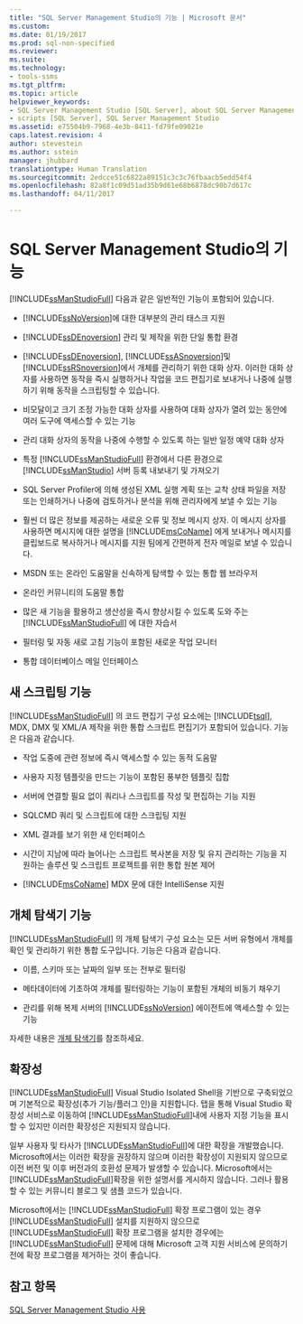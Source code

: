 ```yaml
---
title: "SQL Server Management Studio의 기능 | Microsoft 문서"
ms.custom: 
ms.date: 01/19/2017
ms.prod: sql-non-specified
ms.reviewer: 
ms.suite: 
ms.technology:
- tools-ssms
ms.tgt_pltfrm: 
ms.topic: article
helpviewer_keywords:
- SQL Server Management Studio [SQL Server], about SQL Server Management Studio
- scripts [SQL Server], SQL Server Management Studio
ms.assetid: e75504b9-7968-4e3b-8411-fd79fe09021e
caps.latest.revision: 4
author: stevestein
ms.author: sstein
manager: jhubbard
translationtype: Human Translation
ms.sourcegitcommit: 2edcce51c6822a89151c3c3c76fbaacb5edd54f4
ms.openlocfilehash: 82a8f1c09d51ad35b9d61e68b6878dc90b7d617c
ms.lasthandoff: 04/11/2017

---
```

# <a name="features-in-sql-server-management-studio"></a>SQL Server Management Studio의 기능
[!INCLUDE[ssManStudioFull](../includes/ssmanstudiofull_md.md)] 다음과 같은 일반적인 기능이 포함되어 있습니다.  
  
-   [!INCLUDE[ssNoVersion](../includes/ssnoversion_md.md)]에 대한 대부분의 관리 태스크 지원  
  
-   [!INCLUDE[ssDEnoversion](../includes/ssdenoversion_md.md)] 관리 및 제작을 위한 단일 통합 환경  
  
-   [!INCLUDE[ssDEnoversion](../includes/ssdenoversion_md.md)], [!INCLUDE[ssASnoversion](../includes/ssasnoversion_md.md)]및 [!INCLUDE[ssRSnoversion](../includes/ssrsnoversion_md.md)]에서 개체를 관리하기 위한 대화 상자. 이러한 대화 상자를 사용하면 동작을 즉시 실행하거나 작업을 코드 편집기로 보내거나 나중에 실행하기 위해 동작을 스크립팅할 수 있습니다.  
  
-   비모달이고 크기 조정 가능한 대화 상자를 사용하여 대화 상자가 열려 있는 동안에 여러 도구에 액세스할 수 있는 기능  
  
-   관리 대화 상자의 동작을 나중에 수행할 수 있도록 하는 일반 일정 예약 대화 상자  
  
-   특정 [!INCLUDE[ssManStudioFull](../includes/ssmanstudiofull_md.md)] 환경에서 다른 환경으로 [!INCLUDE[ssManStudio](../includes/ssmanstudio_md.md)] 서버 등록 내보내기 및 가져오기  
  
-   SQL Server Profiler에 의해 생성된 XML 실행 계획 또는 교착 상태 파일을 저장 또는 인쇄하거나 나중에 검토하거나 분석을 위해 관리자에게 보낼 수 있는 기능  
  
-   훨씬 더 많은 정보를 제공하는 새로운 오류 및 정보 메시지 상자. 이 메시지 상자를 사용하면 메시지에 대한 설명을 [!INCLUDE[msCoName](../includes/msconame_md.md)] 에게 보내거나 메시지를 클립보드로 복사하거나 메시지를 지원 팀에게 간편하게 전자 메일로 보낼 수 있습니다.  
  
-   MSDN 또는 온라인 도움말을 신속하게 탐색할 수 있는 통합 웹 브라우저  
  
-   온라인 커뮤니티의 도움말 통합  
  
-   많은 새 기능을 활용하고 생산성을 즉시 향상시킬 수 있도록 도와 주는 [!INCLUDE[ssManStudioFull](../includes/ssmanstudiofull_md.md)] 에 대한 자습서  
  
-   필터링 및 자동 새로 고침 기능이 포함된 새로운 작업 모니터  
  
-   통합 데이터베이스 메일 인터페이스  
  
## <a name="new-scripting-capabilities"></a>새 스크립팅 기능  
[!INCLUDE[ssManStudioFull](../includes/ssmanstudiofull_md.md)] 의 코드 편집기 구성 요소에는 [!INCLUDE[tsql](../includes/tsql_md.md)], MDX, DMX 및 XML/A 제작을 위한 통합 스크립트 편집기가 포함되어 있습니다. 기능은 다음과 같습니다.  
  
-   작업 도중에 관련 정보에 즉시 액세스할 수 있는 동적 도움말  
  
-   사용자 지정 템플릿을 만드는 기능이 포함된 풍부한 템플릿 집합  
  
-   서버에 연결할 필요 없이 쿼리나 스크립트를 작성 및 편집하는 기능 지원  
  
-   SQLCMD 쿼리 및 스크립트에 대한 스크립팅 지원  
  
-   XML 결과를 보기 위한 새 인터페이스  
  
-   시간이 지남에 따라 늘어나는 스크립트 복사본을 저장 및 유지 관리하는 기능을 지원하는 솔루션 및 스크립트 프로젝트를 위한 통합 원본 제어  
  
-   [!INCLUDE[msCoName](../includes/msconame_md.md)] MDX 문에 대한 IntelliSense 지원  
  
## <a name="object-explorer-features"></a>개체 탐색기 기능  
[!INCLUDE[ssManStudioFull](../includes/ssmanstudiofull_md.md)] 의 개체 탐색기 구성 요소는 모든 서버 유형에서 개체를 확인 및 관리하기 위한 통합 도구입니다. 기능은 다음과 같습니다.  
  
-   이름, 스키마 또는 날짜의 일부 또는 전부로 필터링  
  
-   메타데이터에 기초하여 개체를 필터링하는 기능이 포함된 개체의 비동기 채우기  
  
-   관리를 위해 복제 서버의 [!INCLUDE[ssNoVersion](../includes/ssnoversion_md.md)] 에이전트에 액세스할 수 있는 기능  
  
자세한 내용은 [개체 탐색기](../ssms/object/object-explorer.md)를 참조하세요.  
  
## <a name="extensibility"></a>확장성  
[!INCLUDE[ssManStudioFull](../includes/ssmanstudiofull_md.md)] Visual Studio Isolated Shell을 기반으로 구축되었으며 기본적으로 확장성(추가 기능/플러그 인)을 지원합니다. 탭을 통해 Visual Studio 확장성 서비스로 이동하여 [!INCLUDE[ssManStudioFull](../includes/ssmanstudiofull_md.md)]내에 사용자 지정 기능을 표시할 수 있지만 이러한 확장성은 지원되지 않습니다.  
  
일부 사용자 및 타사가 [!INCLUDE[ssManStudioFull](../includes/ssmanstudiofull_md.md)]에 대한 확장을 개발했습니다. Microsoft에서는 이러한 확장을 권장하지 않으며 이러한 확장성이 지원되지 않으므로 이전 버전 및 이후 버전과의 호환성 문제가 발생할 수 있습니다. Microsoft에서는 [!INCLUDE[ssManStudioFull](../includes/ssmanstudiofull_md.md)]확장을 위한 설명서를 게시하지 않습니다. 그러나 활용할 수 있는 커뮤니티 블로그 및 샘플 코드가 있습니다.  
  
Microsoft에서는 [!INCLUDE[ssManStudioFull](../includes/ssmanstudiofull_md.md)] 확장 프로그램이 있는 경우 [!INCLUDE[ssManStudioFull](../includes/ssmanstudiofull_md.md)] 설치를 지원하지 않으므로 [!INCLUDE[ssManStudioFull](../includes/ssmanstudiofull_md.md)] 확장 프로그램을 설치한 경우에는 [!INCLUDE[ssManStudioFull](../includes/ssmanstudiofull_md.md)] 문제에 대해 Microsoft 고객 지원 서비스에 문의하기 전에 확장 프로그램을 제거하는 것이 좋습니다.  
  
## <a name="see-also"></a>참고 항목  
[SQL Server Management Studio 사용](../ssms/use-sql-server-management-studio.md)  
  

